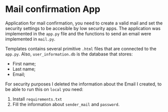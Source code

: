 # Mail confirmation App

Application for mail confirmation, you need to create a valid mail and set the security settings to be accesible by low 
security apps. The application was implemented in the `app.py` file and the functions to send an email were implemented
in `mail.py`.

Templates contains several primitive `.html` files that are connected to the `app.py`. Also, `user_information.db` is the
database that stores:

  - First name;
  - Last name;
  - Email;
  
For security purposes I deleted the information about the Email I created, to be able to run this on `local` you need:

  1. Install `requirements.txt`
  2. Fill the information about `sender_mail` and `password`.
  
